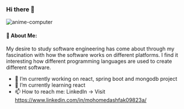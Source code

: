 ### Hi there 👋


   ![anime-computer](https://user-images.githubusercontent.com/82798263/170852763-7fba9ee2-11fa-47ed-90f0-8d23a99c1549.gif)


#### 🤵 About Me:

My desire to study software engineering has come about through my fascination with how the software 
works on different platforms. I find it interesting how different programming languages are used to 
create different software.

- 🔭 I’m currently working on react, spring boot and mongodb project
- 🌱 I’m currently learning react
- 📫 How to reach me: LinkedIn -> Visit https://www.linkedin.com/in/mohomedashfak09823a/



<!--
**ashmhmd25321/ashmhmd25321** is a ✨ _special_ ✨ repository because its `README.md` (this file) appears on your GitHub profile.

Here are some ideas to get you started:

- 🔭 I’m currently working on ...
- 🌱 I’m currently learning ...
- 👯 I’m looking to collaborate on ...
- 🤔 I’m looking for help with ...
- 💬 Ask me about ...
- 📫 How to reach me: ...
- 😄 Pronouns: ...
- ⚡ Fun fact: ...
-->
